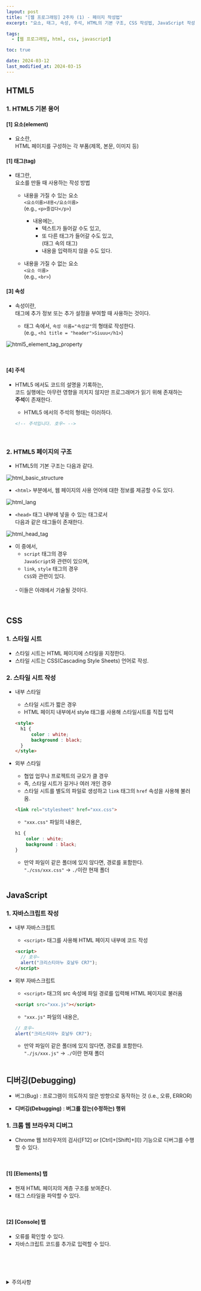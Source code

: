 ```yaml
---
layout: post
title: "[웹 프로그래밍] 2주차 (1) - 페이지 작성법"
excerpt: "요소, 태그, 속성, 주석, HTML의 기본 구조, CSS 작성법, JavaScript 작성법, 디버깅"

tags:
  - [웹 프로그래밍, html, css, javascript]

toc: true

date: 2024-03-12
last_modified_at: 2024-03-15
---
```

## HTML5
### 1. HTML5 기본 용어
#### [1] 요소(element)
- 요소란,  
HTML 페이지를 구성하는 각 부품(제목, 본문, 이미지 등)

#### [1] 태그(tag)
- 태그란,  
요소를 만들 때 사용하는 작성 방법
  - 내용을 가질 수 있는 요소  
  `<요소이름>내용</요소이름>`  
  (e.g., `<p>즐겁다</p>`)  
    - 내용에는,  
      - 텍스트가 들어갈 수도 있고,  
      - 또 다른 태그가 들어갈 수도 있고,  
      (태그 속의 태그)
      - 내용을 입력하지 않을 수도 있다.

  - 내용을 가질 수 없는 요소  
  `<요소 이름>`  
  (e.g., `<br>`)  

#### [3] 속성
- 속성이란,  
태그에 추가 정보 또는 추가 설정을 부여할 때 사용하는 것이다.  

  - 태그 속에서, `속성 이름="속성값"`의 형태로 작성한다.  
  (e.g., `<h1 title = "header">Siuuu</h1>`)  

![html5_element_tag_property][def]

<br>

#### [4] 주석
- HTML5 에서도 코드의 설명을 기록하는,  
코드 실행에는 아무런 영향을 끼치지 않지만 프로그래머가 읽기 위해 존재하는  
**주석**이 존재한다.  

  - HTML5 에서의 주석의 형태는 이러하다.  

  ```html
  <!-- 주석입니다. 호우~ -->
  ```

  <br>

### 2. HTML5 페이지의 구조
- HTML5의 기본 구조는 다음과 같다.  

![html_basic_structure][def2]

- `<html>` 부분에서, 웹 페이지의 사용 언어에 대한 정보를 제공할 수도 있다.  

![html_lang][def3]  

- `<head>` 태그 내부에 넣을 수 있는 태그로서  
다음과 같은 태그들이 존재한다.  

![html_head_tag][def4]

- 이 중에서,  
  - `script` 태그의 경우  
  `JavaScript`와 관련이 있으며,  
  - `link`, `style` 태그의 경우  
  `CSS`와 관련이 있다.  
  <br>
  - 이들은 아래에서 기술될 것이다.  

<br>

## CSS
### 1. 스타일 시트
- 스타일 시트는 HTML 페이지에 스타일을 지정한다.  
- 스타일 시트는 CSS(Cascading Style Sheets) 언어로 작성.  

### 2. 스타일 시트 작성
- 내부 스타일
  - 스타일 시트가 짧은 경우
  - HTML 페이지 내부에서 style 태그를 사용해 스타일시트를 직접 입력  

  ```html
  <style>
    h1 {
        color : white;
        background : black;
    }
  </style>
  ```

- 외부 스타일
  - 협업 업무나 프로젝트의 규모가 클 경우  
  - 즉, 스타일 시트가 길거나 여러 개인 경우  
  - 스타일 시트를 별도의 파일로 생성하고 `link` 태그의 `href` 속성을 사용해 불러옴.  

  ```html
  <link rel="stylesheet" href="xxx.css">
  ```  

  - `"xxx.css"` 파일의 내용은, 

  ```css
  h1 {
      color : white;
      background : black;
  }
  ```

    - 만약 파일이 같은 폴더에 있지 않다면, 경로를 포함한다.  
    `"./css/xxx.css"` -> `./`이란 현재 폴더

  <br>

## JavaScript
### 1. 자바스크립트 작성
- 내부 자바스크립트
  - `<script>` 태그를 사용해 HTML 페이지 내부에 코드 작성

  ```html
  <script>
    // 호우~
    alert("크리스티아누 호날두 CR7");
  </script>
  ```

- 외부 자바스크립트
  - `<script>` 태그의 src 속성에 파일 경로를 입력해 HTML 페이지로 불러옴  
  
  ```html
  <script src="xxx.js"></script>
  ```

  - `"xxx.js"` 파일의 내용은,  

  ```js
  // 호우~
  alert("크리스티아누 호날두 CR7");
  ```

    - 만약 파일이 같은 폴더에 있지 않다면, 경로를 포함한다.  
    `"./js/xxx.js"` -> `./`이란 현재 폴더  

    <br>

## 디버깅(Debugging)
- 버그(Bug) : 프로그램이 의도하지 않은 방향으로 동작하는 것 (i.e., 오류, ERROR)  

- **디버깅(Debugging)** : **버그를 잡는(수정하는) 행위**

### 1. 크롬 웹 브라우저 디버그
- Chrome 웹 브라우저의 검사([F12] or [Ctrl]+[Shift]+[I]) 기능으로 디버그를 수행할 수 있다.  

<br>

#### [1] [Elements] 탭
- 현재 HTML 페이지의 계층 구조를 보여준다.  
- 태그 스타일을 파악할 수 있다.

<br>

#### [2] [Console] 탭
- 오류를 확인할 수 있다.  
- 자바스크립트 코드를 추가로 입력할 수 있다.

<br>
<br>
<br>
<br>
<details>
<summary>주의사항</summary>
<div markdown="1">

이 포스팅은 강원대학교 김아욱 교수님의 웹 프로그래밍 수업을 들으며 내용을 정리 한 것입니다.  
수업 내용에 대한 저작권은 교수님께 있으니,  
다른 곳으로의 무분별한 내용 복사를 자제해 주세요.

</div>
</details> 

[def]: https://i.imgur.com/GYE6fXU.png
[def2]: https://i.imgur.com/Q3dx0Zi.png
[def3]: https://i.imgur.com/Z4ABey0.png
[def4]: https://i.imgur.com/4PQt87N.png